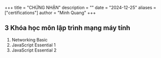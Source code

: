 +++
title = "CHỨNG NHẬN"
description = ""
date = "2024-12-25"
aliases = ["certifications"]
author = "Minh Quang"
+++

## 3 Khóa học môn lập trình mạng máy tính

1. Networking Basic
2. JavaScript Essential 1
3. JavaScript Essential 2
